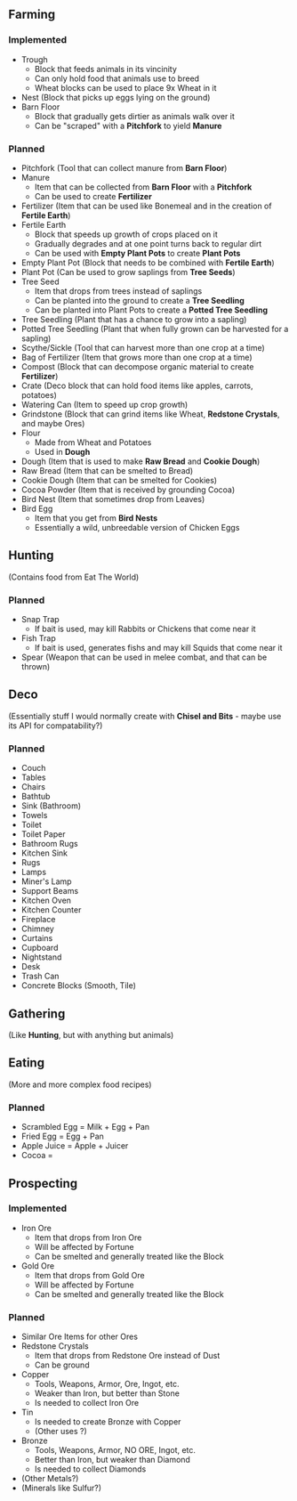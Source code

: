 ## Farming

### Implemented
- Trough
  - Block that feeds animals in its vincinity
  - Can only hold food that animals use to breed
  - Wheat blocks can be used to place 9x Wheat in it
- Nest (Block that picks up eggs lying on the ground)
- Barn Floor
  - Block that gradually gets dirtier as animals walk over it
  - Can be "scraped" with a __Pitchfork__ to yield __Manure__

### Planned
- Pitchfork (Tool that can collect manure from __Barn Floor__)
- Manure
  - Item that can be collected from __Barn Floor__ with a __Pitchfork__
  - Can be used to create __Fertilizer__
- Fertilizer (Item that can be used like Bonemeal and in the creation of __Fertile Earth__)
- Fertile Earth
  - Block that speeds up growth of crops placed on it
  - Gradually degrades and at one point turns back to regular dirt
  - Can be used with __Empty Plant Pots__ to create __Plant Pots__
- Empty Plant Pot (Block that needs to be combined with __Fertile Earth__)
- Plant Pot (Can be used to grow saplings from __Tree Seeds__)
- Tree Seed
  - Item that drops from trees instead of saplings
  - Can be planted into the ground to create a __Tree Seedling__
  - Can be planted into Plant Pots to create a __Potted Tree Seedling__
- Tree Seedling (Plant that has a chance to grow into a sapling)
- Potted Tree Seedling (Plant that when fully grown can be harvested for a sapling)
- Scythe/Sickle (Tool that can harvest more than one crop at a time)
- Bag of Fertilizer (Item that grows more than one crop at a time)
- Compost (Block that can decompose organic material to create __Fertilizer__)
- Crate (Deco block that can hold food items like apples, carrots, potatoes)
- Watering Can (Item to speed up crop growth)
- Grindstone (Block that can grind items like Wheat, __Redstone Crystals__, and maybe Ores)
- Flour
  - Made from Wheat and Potatoes
  - Used in __Dough__
- Dough (Item that is used to make __Raw Bread__ and __Cookie Dough__)
- Raw Bread (Item that can be smelted to Bread)
- Cookie Dough (Item that can be smelted for Cookies)
- Cocoa Powder (Item that is received by grounding Cocoa)
- Bird Nest (Item that sometimes drop from Leaves)
- Bird Egg
  - Item that you get from __Bird Nests__
  - Essentially a wild, unbreedable version of Chicken Eggs

## Hunting

(Contains food from Eat The World)

### Planned
- Snap Trap
  - If bait is used, may kill Rabbits or Chickens that come near it
- Fish Trap
  - If bait is used, generates fishs and may kill Squids that come near it
- Spear (Weapon that can be used in melee combat, and that can be thrown)

## Deco

(Essentially stuff I would normally create with __Chisel and Bits__ - maybe use its API for compatability?)

### Planned
- Couch
- Tables
- Chairs
- Bathtub
- Sink (Bathroom)
- Towels
- Toilet
- Toilet Paper
- Bathroom Rugs
- Kitchen Sink
- Rugs
- Lamps
- Miner's Lamp
- Support Beams
- Kitchen Oven
- Kitchen Counter
- Fireplace
- Chimney
- Curtains
- Cupboard
- Nightstand
- Desk
- Trash Can
- Concrete Blocks (Smooth, Tile)

## Gathering

(Like __Hunting__, but with anything but animals)

## Eating

(More and more complex food recipes)

### Planned
- Scrambled Egg = Milk + Egg + Pan
- Fried Egg = Egg + Pan
- Apple Juice = Apple + Juicer
- Cocoa = 

## Prospecting

### Implemented
- Iron Ore
  - Item that drops from Iron Ore
  - Will be affected by Fortune
  - Can be smelted and generally treated like the Block
- Gold Ore
  - Item that drops from Gold Ore
  - Will be affected by Fortune
  - Can be smelted and generally treated like the Block

### Planned
- Similar Ore Items for other Ores
- Redstone Crystals
  - Item that drops from Redstone Ore instead of Dust
  - Can be ground
- Copper
  - Tools, Weapons, Armor, Ore, Ingot, etc.
  - Weaker than Iron, but better than Stone
  - Is needed to collect Iron Ore
- Tin
  - Is needed to create Bronze with Copper
  - (Other uses ?)
- Bronze
  - Tools, Weapons, Armor, NO ORE, Ingot, etc.
  - Better than Iron, but weaker than Diamond
  - Is needed to collect Diamonds
- (Other Metals?)
- (Minerals like Sulfur?)
